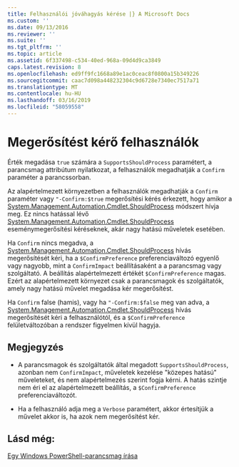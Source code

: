 ```yaml
---
title: Felhasználói jóváhagyás kérése |} A Microsoft Docs
ms.custom: ''
ms.date: 09/13/2016
ms.reviewer: ''
ms.suite: ''
ms.tgt_pltfrm: ''
ms.topic: article
ms.assetid: 6f337498-c534-40ed-968a-09d4d9ca3849
caps.latest.revision: 8
ms.openlocfilehash: ed9ff9fc1668a89e1ac0ceac8f0800a15b349226
ms.sourcegitcommit: caac7d098a448232304c9d6728e7340ec7517a71
ms.translationtype: MT
ms.contentlocale: hu-HU
ms.lasthandoff: 03/16/2019
ms.locfileid: "58059558"
---
```

# <a name="users-requesting-confirmation"></a>Megerősítést kérő felhasználók

Érték megadása `true` számára a `SupportsShouldProcess` paramétert, a parancsmag attribútum nyilatkozat, a felhasználók megadhatják a `Confirm` paraméter a parancssorban.

Az alapértelmezett környezetben a felhasználók megadhatják a `Confirm` paraméter vagy `"-Confirm:$true` megerősítési kérés érkezett, hogy amikor a [System.Management.Automation.Cmdlet.ShouldProcess](/dotnet/api/System.Management.Automation.Cmdlet.ShouldProcess) módszert hívja meg. Ez nincs hatással lévő [System.Management.Automation.Cmdlet.ShouldProcess](/dotnet/api/System.Management.Automation.Cmdlet.ShouldProcess) eseménymegerősítési kéréseknek, akár nagy hatású műveletek esetében.

Ha `Confirm` nincs megadva, a [System.Management.Automation.Cmdlet.ShouldProcess](/dotnet/api/System.Management.Automation.Cmdlet.ShouldProcess) hívás megerősítését kéri, ha a `$ConfirmPreference` preferenciaváltozó egyenlő vagy nagyobb, mint a `ConfirmImpact` beállításaként a a parancsmag vagy szolgáltató. A beállítás alapértelmezett értékét `$ConfirmPreference` magas. Ezért az alapértelmezett környezet csak a parancsmagok és szolgáltatók, amely nagy hatású művelet megadása kér megerősítést.

Ha `Confirm` false (hamis), vagy ha `"-Confirm:$false` meg van adva, a [System.Management.Automation.Cmdlet.ShouldProcess](/dotnet/api/System.Management.Automation.Cmdlet.ShouldProcess) hívás megerősítését kéri a felhasználótól, és a `$ConfirmPreference` felületváltozóban a rendszer figyelmen kívül hagyja.

## <a name="remarks"></a>Megjegyzés

- A parancsmagok és szolgáltatók által megadott `SupportsShouldProcess`, azonban nem `ConfirmImpact`, műveletek kezelése "közepes hatású" műveleteket, és nem alapértelmezés szerint fogja kérni. A hatás szintje nem éri el az alapértelmezett beállítás, a `$ConfirmPreference` preferenciaváltozót.

- Ha a felhasználó adja meg a `Verbose` paramétert, akkor értesítjük a művelet akkor is, ha azok nem megerősítést kér.

## <a name="see-also"></a>Lásd még:

[Egy Windows PowerShell-parancsmag írása](./writing-a-windows-powershell-cmdlet.md)
